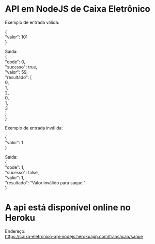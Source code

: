 # API em NodeJS de Caixa Eletrônico 

Exemplo de entrada válida:<br>

{<br>
	"valor": 101
<br>}<br>

Saída:<br>
{<br>
  "code": 0,<br>
  "sucesso": true,<br>
  "valor": 59,<br>
  "resultado": [<br>
    0,<br>
    1,<br>
    2,<br>
    0,<br>
    1,<br>
    3<br>
  ]<br>
}<br>

Exemplo de entrada inválida:<br>

{<br>
	"valor": 1
<br>}<br>

Saída:<br>
{<br>
  "code": 1,<br>
  "sucesso": false,<br>
  "valor": 1,<br>
  "resultado": "Valor inválido para saque."<br>
}<br>

# A api está disponível online no Heroku <br>

Endereço: <br>
https://caixa-eletronico-api-nodejs.herokuapp.com/transacao/saque

